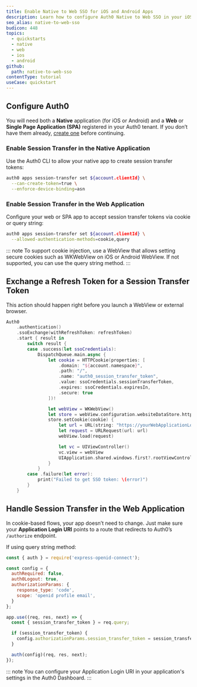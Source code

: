 ```yaml
---
title: Enable Native to Web SSO for iOS and Android Apps
description: Learn how to configure Auth0 Native to Web SSO in your iOS or Android apps using the Auth0 CLI and SDKs.
seo_alias: native-to-web-sso
budicon: 448
topics:
  - quickstarts
  - native
  - web
  - ios
  - android
github:
  path: native-to-web-sso
contentType: tutorial
useCase: quickstart
---
```


<!-- markdownlint-disable MD002 MD041 -->

## Configure Auth0

You will need both a **Native** application (for iOS or Android) and a **Web** or **Single Page Application (SPA)** registered in your Auth0 tenant. If you don’t have them already, <a href="/get-started/auth0-overview/create-applications/native-apps" target="_blank" rel="noreferrer">create one</a> before continuing.

### Enable Session Transfer in the Native Application

Use the Auth0 CLI to allow your native app to create session transfer tokens:

```bash
auth0 apps session-transfer set ${account.clientId} \
  --can-create-token=true \
  --enforce-device-binding=asn
```

### Enable Session Transfer in the Web Application

Configure your web or SPA app to accept session transfer tokens via cookie or query string:

```bash
auth0 apps session-transfer set ${account.clientId} \
  --allowed-authentication-methods=cookie,query
```

::: note
To support cookie injection, use a WebView that allows setting secure cookies such as WKWebView on iOS or Android WebView. If not supported, you can use the query string method.
:::

## Exchange a Refresh Token for a Session Transfer Token

This action should happen right before you launch a WebView or external browser.

```swift
Auth0
    .authentication()
    .ssoExchange(withRefreshToken: refreshToken)
    .start { result in
        switch result {
        case .success(let ssoCredentials):
            DispatchQueue.main.async {
                let cookie = HTTPCookie(properties: [
                    .domain: "${account.namespace}",
                    .path: "/",
                    .name: "auth0_session_transfer_token",
                    .value: ssoCredentials.sessionTransferToken,
                    .expires: ssoCredentials.expiresIn,
                    .secure: true
                ])!

                let webView = WKWebView()
                let store = webView.configuration.websiteDataStore.httpCookieStore
                store.setCookie(cookie) {
                    let url = URL(string: "https://yourWebApplicationLoginURI")!
                    let request = URLRequest(url: url)
                    webView.load(request)

                    let vc = UIViewController()
                    vc.view = webView
                    UIApplication.shared.windows.first?.rootViewController?.present(vc, animated: true)
                }
            }
        case .failure(let error):
            print("Failed to get SSO token: \(error)")
        }
    }
```

## Handle Session Transfer in the Web Application

In cookie-based flows, your app doesn’t need to change. Just make sure your <strong>Application Login URI</strong> points to a route that redirects to Auth0’s `/authorize` endpoint.

If using query string method:

```javascript
const { auth } = require('express-openid-connect');

const config = {
  authRequired: false,
  auth0Logout: true,
  authorizationParams: {
    response_type: 'code',
    scope: 'openid profile email',
  }
};

app.use((req, res, next) => {
  const { session_transfer_token } = req.query;

  if (session_transfer_token) {
    config.authorizationParams.session_transfer_token = session_transfer_token;
  }

  auth(config)(req, res, next);
});
```

::: note
You can configure your Application Login URI in your application's settings in the Auth0 Dashboard.
:::
